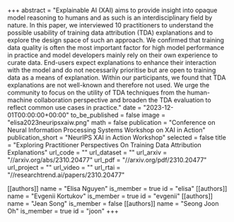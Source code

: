 +++
abstract = "Explainable AI (XAI) aims to provide insight into opaque model reasoning to humans and as such is an interdisciplinary field by nature. In this paper, we interviewed 10 practitioners to understand the possible usability of training data attribution (TDA) explanations and to explore the design space of such an approach. We confirmed that training data quality is often the most important factor for high model performance in practice and model developers mainly rely on their own experience to curate data. End-users expect explanations to enhance their interaction with the model and do not necessarily prioritise but are open to training data as a means of explanation. Within our participants, we found that TDA explanations are not well-known and therefore not used. We urge the community to focus on the utility of TDA techniques from the human-machine collaboration perspective and broaden the TDA evaluation to reflect common use cases in practice."
date = "2023-12-01T00:00:00+00:00"
to_be_published = false
image = "elisa2023neuripsxaiw.png"
math = false
publication = "Conference on Neural Information Processing Systems Workshop on XAI in Action"
publication_short = "NeurIPS XAI in Action Workshop"
selected = false
title = "Exploring Practitioner Perspectives On Training Data Attribution Explanations"
url_code = ""
url_dataset = ""
url_arxiv = "//arxiv.org/abs/2310.20477"
url_pdf = "//arxiv.org/pdf/2310.20477"
url_project = ""
url_video = ""
url_rtai = "//researchtrend.ai/papers/2310.20477"


[[authors]]
    name = "Elisa Nguyen"
    is_member = true
    id = "elisa"
[[authors]]
    name = "Evgenii Kortukov"
    is_member = true
    id = "evgenii"
[[authors]]
    name = "Jean Song"
    is_member = false
[[authors]]
    name = "Seong Joon Oh"
    is_member = true
    id = "joon"
+++
